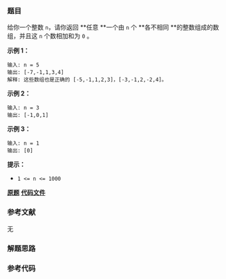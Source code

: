 ### 题目
给你一个整数 `n`，请你返回 **任意  **一个由 `n` 个 **各不相同  **的整数组成的数组，并且这 `n` 个数相加和为 `0` 。



**示例 1：**

    
    
    输入: n = 5
    输出: [-7,-1,1,3,4]
    解释: 这些数组也是正确的 [-5,-1,1,2,3]，[-3,-1,2,-2,4]。
    

**示例 2：**

    
    
    输入: n = 3
    输出: [-1,0,1]
    

**示例 3：**

    
    
    输入: n = 1
    输出: [0]
    



**提示：**

  * `1 <= n <= 1000`

 **[原题](https://leetcode-cn.com/problems/find-n-unique-integers-sum-up-to-zero/)**    **[代码文件]()**


### 参考文献
无

### 解题思路




### 参考代码

```go


```




